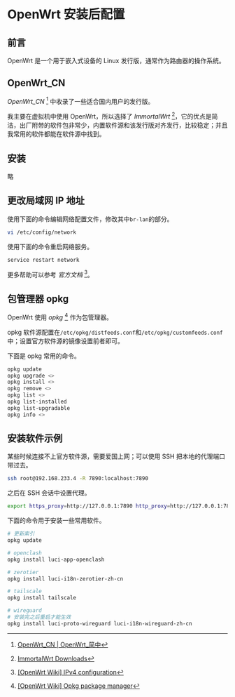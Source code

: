 # OpenWrt 安装后配置

## 前言

OpenWrt 是一个用于嵌入式设备的 Linux 发行版，通常作为路由器的操作系统。

## OpenWrt_CN

*OpenWrt_CN* [^1] 中收录了一些适合国内用户的发行版。

我主要在虚拟机中使用 OpenWrt，所以选择了 *ImmortalWrt* [^2]，它的优点是简洁，出厂附带的软件包非常少，内置软件源和该发行版对齐发行，比较稳定；并且我常用的软件都能在软件源中找到。

## 安装

略

## 更改局域网 IP 地址

使用下面的命令编辑网络配置文件，修改其中`br-lan`的部分。

```bash
vi /etc/config/network
```

使用下面的命令重启网络服务。

```bash
service restart network
```

更多帮助可以参考 *官方文档* [^3]。

## 包管理器 opkg

OpenWrt 使用 *opkg* [^4] 作为包管理器。

opkg 软件源配置在`/etc/opkg/distfeeds.conf`和`/etc/opkg/customfeeds.conf`中；设置官方软件源的镜像设置前者即可。

下面是 opkg 常用的命令。

```bash
opkg update
opkg upgrade <>
opkg install <>
opkg remove <>
opkg list <>
opkg list-installed
opkg list-upgradable
opkg info <>
```

## 安装软件示例

某些时候连接不上官方软件源，需要爱国上网；可以使用 SSH 把本地的代理端口带过去。

```bash
ssh root@192.168.233.4 -R 7890:localhost:7890
```

之后在 SSH 会话中设置代理。

```bash
export https_proxy=http://127.0.0.1:7890 http_proxy=http://127.0.0.1:7890 all_proxy=socks5://127.0.0.1:7890
```

下面的命令用于安装一些常用软件。

```bash
# 更新索引
opkg update

# openclash
opkg install luci-app-openclash

# zerotier
opkg install luci-i18n-zerotier-zh-cn

# tailscale
opkg install tailscale

# wireguard
# 安装完之后重启才能生效
opkg install luci-proto-wireguard luci-i18n-wireguard-zh-cn
```

[^1]: [OpenWrt\_CN | OpenWrt\_简中](https://bingmeme.github.io/OpenWrt_CN/)
[^2]: [ImmortalWrt Downloads](https://mirrors.vsean.net/openwrt/)
[^3]: [\[OpenWrt Wiki\] IPv4 configuration](https://openwrt.org/docs/guide-user/network/ipv4/configuration)
[^4]: [\[OpenWrt Wiki\] Opkg package manager](https://openwrt.org/docs/guide-user/additional-software/opkg)
